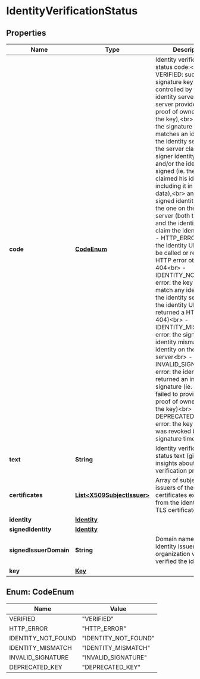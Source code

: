 

# IdentityVerificationStatus

## Properties

Name | Type | Description | Notes
------------ | ------------- | ------------- | -------------
**code** | [**CodeEnum**](#CodeEnum) | Identity verification status code:&lt;br&gt; - VERIFIED: success: the signature key is controlled by the identity server (ie. the server provided a valid proof of ownership of the key),&lt;br&gt; and/or the signature key matches an identity on the identity server (ie. the server claimed the signer identity),&lt;br&gt; and/or the identity is signed (ie. the signer claimed his identity by including it in the signed data),&lt;br&gt; and/or the signed identity matches the one on the identity server (both the signer and the identity server claim the identity),&lt;br&gt; - HTTP_ERROR: error: the identity URL cannot be called or returned an HTTP error other than 404&lt;br&gt; - IDENTITY_NOT_FOUND: error: the key does not match any identity on the identity server (ie. the identity URL returned a HTTP error 404)&lt;br&gt; - IDENTITY_MISMATCH: error: the signed identity mismatches the identity on the identity server&lt;br&gt; - INVALID_SIGNATURE: error: the identity server returned an invalid signature (ie. the server failed to provide a valid proof of ownership of the key)&lt;br&gt; - DEPRECATED_KEY: error: the key expired or was revoked before the signature timestamp.  |  [optional]
**text** | **String** | Identity verification status text (gives more insights about the verification process). |  [optional]
**certificates** | [**List&lt;X509SubjectIssuer&gt;**](X509SubjectIssuer.md) | Array of subjects and issuers of the certificates extracted from the identity URL&#39;s TLS certificate. |  [optional]
**identity** | [**Identity**](Identity.md) |  |  [optional]
**signedIdentity** | [**Identity**](Identity.md) |  |  [optional]
**signedIssuerDomain** | **String** | Domain name of the identity issuer (ie. of the organization who verified the identity). |  [optional]
**key** | [**Key**](Key.md) |  |  [optional]



## Enum: CodeEnum

Name | Value
---- | -----
VERIFIED | &quot;VERIFIED&quot;
HTTP_ERROR | &quot;HTTP_ERROR&quot;
IDENTITY_NOT_FOUND | &quot;IDENTITY_NOT_FOUND&quot;
IDENTITY_MISMATCH | &quot;IDENTITY_MISMATCH&quot;
INVALID_SIGNATURE | &quot;INVALID_SIGNATURE&quot;
DEPRECATED_KEY | &quot;DEPRECATED_KEY&quot;



